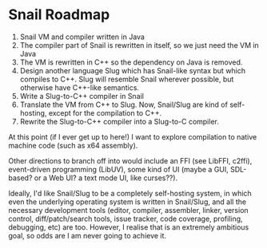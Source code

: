 # Snail Roadmap

1. Snail VM and compiler written in Java
2. The compiler part of Snail is rewritten in itself, so we just need the
   VM in Java
3. The VM is rewritten in C++ so the dependency on Java is removed.
4. Design another language Slug which has Snail-like syntax but which
   compiles to C++. Slug will resemble Snail wherever possible, but
   otherwise have C++-like semantics.
5. Write a Slug-to-C++ compiler in Snail
6. Translate the VM from C++ to Slug. Now, Snail/Slug are kind of
   self-hosting, except for the compilation to C++.
7. Rewrite the Slug-to-C++ compiler into a Slug-to-C compiler.

At this point (if I ever get up to here!) I want to explore compilation
to native machine code (such as x64 assembly).

Other directions to branch off into would include an FFI (see LibFFI,
c2ffi), event-driven programming (LibUV), some kind of UI (maybe a GUI,
SDL-based? or a Web UI? a text mode UI, like curses??).

Ideally, I'd like Snail/Slug to be a completely self-hosting system, in
which even the underlying operating system is written in Snail/Slug, and
all the necessary development tools (editor, compiler, assembler, linker,
version control, diff/patch/search tools, issue tracker, code coverage,
profiling, debugging, etc) are too. However, I realise that is an extremely
ambitious goal, so odds are I am never going to achieve it.
